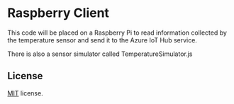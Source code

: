 # Raspberry Client

This code will be placed on a Raspberry Pi to read information collected by the temperature sensor and send it to the Azure IoT Hub service.

There is also a sensor simulator called TemperatureSimulator.js

## License
[MIT](LICENSE.txt) license.

